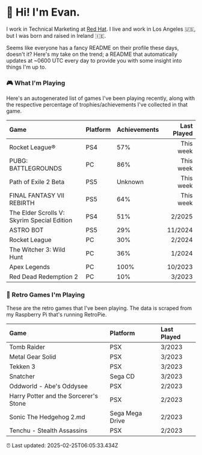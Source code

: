 
  # 🖖 Hi! I'm Evan.

  I work in Technical Marketing at [Red Hat](https://redhat.com/). I live and work in Los Angeles 🇺🇸, but I was born and raised in Ireland 🇮🇪.
  
  Seems like everyone has a fancy README on their profile these days, doesn't it? Here's my take on the trend; a README that automatically updates at ~0600 UTC every day to provide you with some insight into things I'm up to.

  ### 🎮 What I'm Playing 

  Here's an autogenerated list of games I've been playing recently, along with the respective percentage of trophies/achievements I've collected in that game.

  | Game                                        | Platform | Achievements | Last Played |
| :------------------------------------------ | :------- | :----------- | ----------: |
| Rocket League®                              | PS4      | 57%          |   This week |
| PUBG: BATTLEGROUNDS                         | PC       | 86%          |   This week |
| Path of Exile 2 Beta                        | PS5      | Unknown      |   This week |
| FINAL FANTASY VII REBIRTH                   | PS5      | 64%          |   This week |
| The Elder Scrolls V: Skyrim Special Edition | PS4      | 51%          |      2/2025 |
| ASTRO BOT                                   | PS5      | 29%          |     11/2024 |
| Rocket League                               | PC       | 30%          |      2/2024 |
| The Witcher 3: Wild Hunt                    | PC       | 36%          |      1/2024 |
| Apex Legends                                | PC       | 100%         |     10/2023 |
| Red Dead Redemption 2                       | PC       | 10%          |      3/2023 |

  
  ### 👾 Retro Games I'm Playing

  These are the retro games that I've been playing. The data is scraped from my Raspberry Pi that's running RetroPie.

  | Game                                  | Platform        | Last Played |
| :------------------------------------ | :-------------- | :---------- |
| Tomb Raider                           | PSX             | 3/2023      |
| Metal Gear Solid                      | PSX             | 3/2023      |
| Tekken 3                              | PSX             | 3/2023      |
| Snatcher                              | Sega CD         | 3/2023      |
| Oddworld - Abe's Oddysee              | PSX             | 2/2023      |
| Harry Potter and the Sorcerer's Stone | PSX             | 2/2023      |
| Sonic The Hedgehog 2.md               | Sega Mega Drive | 2/2023      |
| Tenchu - Stealth Assassins            | PSX             | 2/2023      |
  

  ⏰ Last updated: 2025-02-25T06:05:33.434Z
  